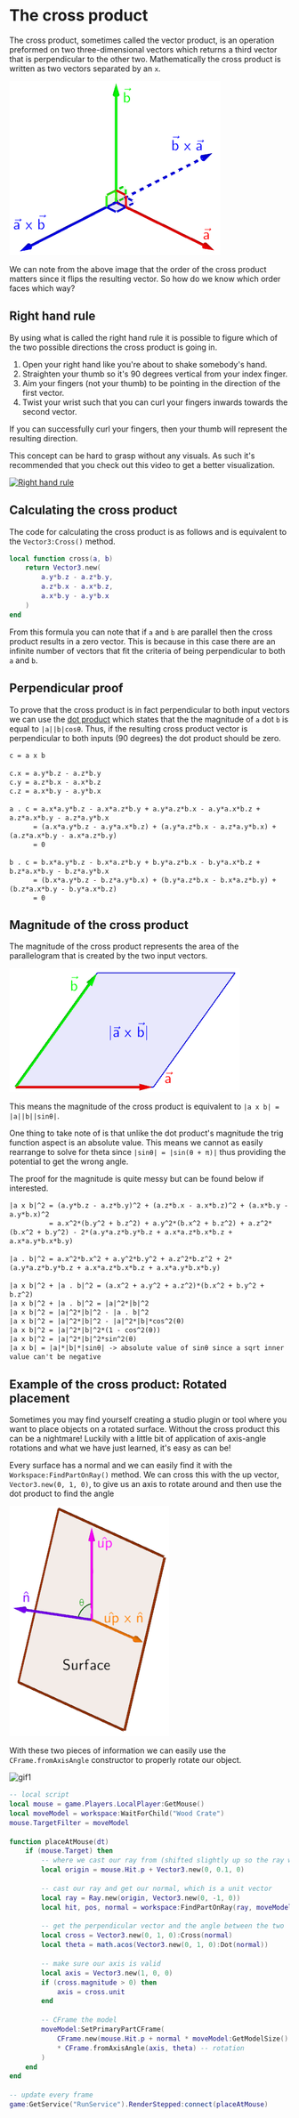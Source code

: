 # The cross product

The cross product, sometimes called the vector product, is an operation preformed on two three-dimensional vectors which returns a third vector that is perpendicular to the other two. Mathematically the cross product is written as two vectors separated by an `x`.

![img1](imgs/cross/img1.png)

We can note from the above image that the order of the cross product matters since it flips the resulting vector. So how do we know which order faces which way?

## Right hand rule

By using what is called the right hand rule it is possible to figure which of the two possible directions the cross product is going in.

1. Open your right hand like you're about to shake somebody's hand.
2. Straighten your thumb so it's 90 degrees vertical from your index finger.
3. Aim your fingers (not your thumb) to be pointing in the direction of the first vector.
4. Twist your wrist such that you can curl your fingers inwards towards the second vector.

If you can successfully curl your fingers, then your thumb will represent the resulting direction.

This concept can be hard to grasp without any visuals. As such it's recommended that you check out this video to get a better visualization.

[![Right hand rule](https://img.youtube.com/vi/zGyfiOqiR4s/0.jpg)](https://www.youtube.com/watch?v=zGyfiOqiR4s)

## Calculating the cross product

The code for calculating the cross product is as follows and is equivalent to the `Vector3:Cross()` method.

```Lua
local function cross(a, b)
	return Vector3.new(
		a.y*b.z - a.z*b.y,
		a.z*b.x - a.x*b.z,
		a.x*b.y - a.y*b.x
	)
end
```

From this formula you can note that if `a` and `b` are parallel then the cross product results in a zero vector. This is because in this case there are an infinite number of vectors that fit the criteria of being perpendicular to both `a` and `b`.

## Perpendicular proof

To prove that the cross product is in fact perpendicular to both input vectors we can use the [dot product](https://github.com/EgoMoose/Articles/blob/master/Vectors/Dot%20product.md) which states that the the magnitude of `a` dot `b` is equal to `|a||b|cosθ`. Thus, if the resulting cross product vector is perpendicular to both inputs (90 degrees) the dot product should be zero.

```
c = a x b

c.x = a.y*b.z - a.z*b.y
c.y = a.z*b.x - a.x*b.z
c.z = a.x*b.y - a.y*b.x

a . c = a.x*a.y*b.z - a.x*a.z*b.y + a.y*a.z*b.x - a.y*a.x*b.z + a.z*a.x*b.y - a.z*a.y*b.x
      = (a.x*a.y*b.z - a.y*a.x*b.z) + (a.y*a.z*b.x - a.z*a.y*b.x) + (a.z*a.x*b.y - a.x*a.z*b.y)
      = 0

b . c = b.x*a.y*b.z - b.x*a.z*b.y + b.y*a.z*b.x - b.y*a.x*b.z + b.z*a.x*b.y - b.z*a.y*b.x
      = (b.x*a.y*b.z - b.z*a.y*b.x) + (b.y*a.z*b.x - b.x*a.z*b.y) + (b.z*a.x*b.y - b.y*a.x*b.z)
      = 0
```

## Magnitude of the cross product

The magnitude of the cross product represents the area of the parallelogram that is created by the two input vectors.

![img2](imgs/cross/img2.png)

This means the magnitude of the cross product is equivalent to `|a x b| = |a||b||sinθ|`.

One thing to take note of is that unlike the dot product's magnitude the trig function aspect is an absolute value. This means we cannot as easily rearrange to solve for theta since `|sinθ| = |sin(θ + π)|` thus providing the potential to get the wrong angle.

The proof for the magnitude is quite messy but can be found below if interested.

```
|a x b|^2 = (a.y*b.z - a.z*b.y)^2 + (a.z*b.x - a.x*b.z)^2 + (a.x*b.y - a.y*b.x)^2
          = a.x^2*(b.y^2 + b.z^2) + a.y^2*(b.x^2 + b.z^2) + a.z^2*(b.x^2 + b.y^2) - 2*(a.y*a.z*b.y*b.z + a.x*a.z*b.x*b.z + a.x*a.y*b.x*b.y)

|a . b|^2 = a.x^2*b.x^2 + a.y^2*b.y^2 + a.z^2*b.z^2 + 2*(a.y*a.z*b.y*b.z + a.x*a.z*b.x*b.z + a.x*a.y*b.x*b.y)

|a x b|^2 + |a . b|^2 = (a.x^2 + a.y^2 + a.z^2)*(b.x^2 + b.y^2 + b.z^2)
|a x b|^2 + |a . b|^2 = |a|^2*|b|^2
|a x b|^2 = |a|^2*|b|^2 - |a . b|^2
|a x b|^2 = |a|^2*|b|^2 - |a|^2*|b|*cos^2(θ)
|a x b|^2 = |a|^2*|b|^2*(1 - cos^2(θ))
|a x b|^2 = |a|^2*|b|^2*sin^2(θ)
|a x b| = |a|*|b|*|sinθ| -> absolute value of sinθ since a sqrt inner value can't be negative
```

## Example of the cross product: Rotated placement

Sometimes you may find yourself creating a studio plugin or tool where you want to place objects on a rotated surface. Without the cross product this can be a nightmare! Luckily with a little bit of application of axis-angle rotations and what we have just learned, it's easy as can be!

Every surface has a normal and we can easily find it with the `Workspace:FindPartOnRay()` method. We can cross this with the up vector, `Vector3.new(0, 1, 0)`, to give us an axis to rotate around and then use the dot product to find the angle

![img3](imgs/cross/img3.png)

With these two pieces of information we can easily use the `CFrame.fromAxisAngle` constructor to properly rotate our object.

![gif1](imgs/cross/gif1.gif)

```Lua
-- local script
local mouse = game.Players.LocalPlayer:GetMouse()
local moveModel = workspace:WaitForChild("Wood Crate")
mouse.TargetFilter = moveModel
 
function placeAtMouse(dt)
	if (mouse.Target) then
		-- where we cast our ray from (shifted slightly up so the ray will hit the surface we're hovering)
		local origin = mouse.Hit.p + Vector3.new(0, 0.1, 0)
 
		-- cast our ray and get our normal, which is a unit vector
		local ray = Ray.new(origin, Vector3.new(0, -1, 0))
		local hit, pos, normal = workspace:FindPartOnRay(ray, moveModel)
 
		-- get the perpendicular vector and the angle between the two
		local cross = Vector3.new(0, 1, 0):Cross(normal)
		local theta = math.acos(Vector3.new(0, 1, 0):Dot(normal))
		
		-- make sure our axis is valid
		local axis = Vector3.new(1, 0, 0)
		if (cross.magnitude > 0) then
			axis = cross.unit
		end
 
		-- CFrame the model
		moveModel:SetPrimaryPartCFrame(
			CFrame.new(mouse.Hit.p + normal * moveModel:GetModelSize().y/2) -- position
			* CFrame.fromAxisAngle(axis, theta) -- rotation
		)
	end
end
 
-- update every frame
game:GetService("RunService").RenderStepped:connect(placeAtMouse)
```



